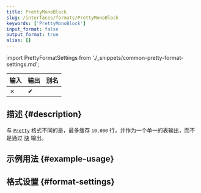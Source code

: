 ```yaml
---
title: PrettyMonoBlock
slug: /interfaces/formats/PrettyMonoBlock
keywords: ['PrettyMonoBlock']
input_format: false
output_format: true
alias: []
---
```


import PrettyFormatSettings from './_snippets/common-pretty-format-settings.md';

| 输入   | 输出    | 别名   |
|--------|---------|--------|
| ✗      | ✔       |        |

## 描述 {#description}

与 [`Pretty`](/interfaces/formats/Pretty) 格式不同的是，最多缓存 `10,000` 行，并作为一个单一的表输出，而不是通过 [块](/development/architecture#block) 输出。

## 示例用法 {#example-usage}

## 格式设置 {#format-settings}

<PrettyFormatSettings/>

